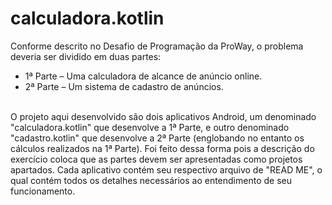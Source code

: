 # calculadora.kotlin

Conforme descrito no Desafio de Programação da ProWay, o problema deveria ser dividido em duas partes: 
<br/>
- 1ª Parte – Uma calculadora de alcance de anúncio online.
- 2ª Parte – Um sistema de cadastro de anúncios.
<br/>
O projeto aqui desenvolvido são dois aplicativos Android, um denominado "calculadora.kotlin" que desenvolve a 1ª Parte, e outro denominado "cadastro.kotlin" que desenvolve a 2ª Parte (englobando no entanto os cálculos realizados na 1ª Parte). Foi feito dessa forma pois a descrição do exercício coloca que as partes devem ser apresentadas como projetos apartados.
Cada aplicativo contém seu respectivo arquivo de "READ ME", o qual contém todos os detalhes necessários ao entendimento de seu funcionamento.
